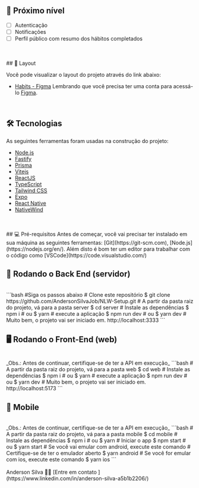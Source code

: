 <br/>

## 🚀 Próximo nível

- [ ] Autenticação
- [ ] Notificações
- [ ] Perfil público com resumo dos hábitos completados

<br/>

<br/>
## <a name='layout'></a> 🔖 Layout

Você pode visualizar o layout do projeto através do link abaixo:
- [Habits - Figma](https://www.figma.com/community/file/1195326661124171197)
Lembrando que você precisa ter uma conta para acessá-lo [Figma](http://figma.com/).
<br/>

## <a name='tecnologias'></a> 🛠️ Tecnologias
As seguintes ferramentas foram usadas na construção do projeto:
- [Node.js](https://nodejs.org/en/)
- [Fastify](https://www.fastify.io/)
- [Prisma](https://www.prisma.io/)
- [Vitejs](https://vitejs.dev/)
- [ReactJS](https://reactjs.org/)
- [TypeScript](https://www.typescriptlang.org/)
- [Tailwind CSS](https://tailwindcss.com/)
- [Expo](https://expo.io/)
- [React Native](https://reactnative.dev/)
- [NativeWind](https://www.nativewind.dev/)
<br/>

<br/>
## <a name='pre-requisitos'></a> 💻 Pré-requisitos
Antes de começar, você vai precisar ter instalado em sua máquina as seguintes ferramentas:
[Git](https://git-scm.com), [Node.js](https://nodejs.org/en/).
Além disto é bom ter um editor para trabalhar com o código como [VSCode](https://code.visualstudio.com/)
<br/>

## 🎲 Rodando o Back End (servidor)
<br/>
```bash
#Siga os passos abaixo
# Clone este repositório
$ git clone https://github.com/AndersonSilvaJob/NLW-Setup.git
# A partir da pasta raiz do projeto, vá para a pasta server
$ cd server
# Instale as dependências
$ npm i
# ou
$ yarn
# execute a aplicação
$ npm run dev
# ou
$ yarn dev
# Muito bem, o projeto vai ser iniciado em.
http://localhost:3333
```
<br/>

## 🖥️ Rodando o Front-End (web)
<br/>
_Obs.: Antes de continuar, certifique-se de ter a API em execução_
```bash
# A partir da pasta raiz do projeto, vá para a pasta web
$ cd web
# Instale as dependências
$ npm i
# ou
$ yarn
# execute a aplicação
$ npm run dev
# ou
$ yarn dev
# Muito bem, o projeto vai ser iniciado em.
http://localhost:5173
```
<br/>


## 📱 Mobile
<br/>
_Obs.: Antes de continuar, certifique-se de ter a API em execução_
```bash
# A partir da pasta raiz do projeto, vá para a pasta mobile
$ cd mobile
# Instale as dependências
$ npm i
# ou
$ yarn
# Iniciar o app
$ npm start
# ou
$ yarn start
# Se você vai emular com android, execute este comando
# Certifique-se de ter o emulador aberto
$ yarn android
# Se você for emular com ios, execute este comando
$ yarn ios
```
<br/>

<br/>
Anderson Silva ✌🏽 [Entre em contato ](https://www.linkedin.com/in/anderson-silva-a5b1b2206/)
